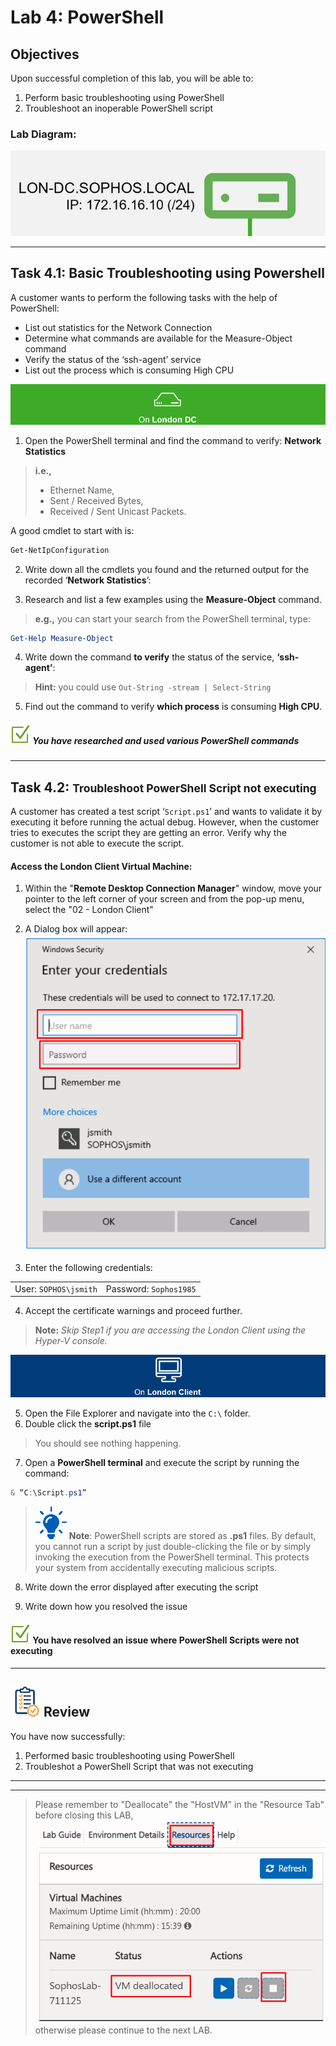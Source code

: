 # **Lab 4: PowerShell**

## Objectives
Upon successful completion of this lab, you will be able to: 
1.	Perform basic troubleshooting using PowerShell 
2.	Troubleshoot an inoperable PowerShell script 



### Lab Diagram:
![London DC](JPG/London%20DC%202.png)

***

## **Task 4.1:** Basic Troubleshooting using Powershell

A customer wants to perform the following tasks with the help of PowerShell: 
 
*	List out statistics for the Network Connection 
*	Determine what commands are available for the Measure-Object command 
*	Verify the status of the ‘ssh-agent’ service  
*	List out the process which is consuming High CPU 

  
![](JPG/London%20DC%204.png)  

1. Open the PowerShell terminal and find the command to verify: **Network Statistics**   
> **i.e.,** 
> * Ethernet Name, 
> * Sent / Received Bytes, 
> * Received / Sent Unicast Packets.

A good cmdlet to start with is:
```powershell
Get-NetIpConfiguration
```

2. Write down all the cmdlets you found and the returned output for the recorded ‘**Network Statistics**’:

3. Research and list a few examples using the **Measure-Object** command.  
> **e.g.,** you can start your search from the PowerShell terminal, type:
```powershell
Get-Help Measure-Object
```
 
4. Write down the command **to verify** the status of the service, **‘ssh-agent’**:

> **Hint:** you could use `Out-String -stream | Select-String`   

5. Find out the command to verify **which process** is consuming **High CPU**.
 

##### ![check](JPG/pngegg%20(1).png)  You have researched and used various PowerShell commands

***

## **Task 4.2:** <small>Troubleshoot PowerShell Script not executing </small> 
A customer has created a test script ‘`Script.ps1`’ and wants to validate it by executing it before running the actual debug. However, when the customer tries to executes the script they are getting an error. Verify why the customer is not able to execute the script. 

#### Access the **London Client Virtual** Machine:

1. Within the "**Remote Desktop Connection Manager**" window, move your pointer to the left corner of your screen and from the pop-up menu, select the "02 - London Client"
2. A Dialog box will appear:
![](JPG/Dialog%20Login%20Box.png)

3. Enter the following credentials: 

|       |          |
|-------|----------|
| User: `SOPHOS\jsmith` | Password: `Sophos1985` |

4. Accept the certificate warnings and proceed further.
> **Note:** *Skip Step1 if you are accessing the London Client using the Hyper-V console.*

![](JPG/London%20Client.png)
 
5. Open the File Explorer and navigate into the `C:\` folder.
6. Double click the **script.ps1** file
> You should see nothing happening.

7. Open a **PowerShell terminal** and execute the script by running the command:  

```powershell
& “C:\Script.ps1”
```
 
 
 >![](JPG/output-onlinepngtools.png) **Note**: PowerShell scripts are stored as **.ps1** files. By default, you cannot run a script by just double-clicking the file or by simply invoking the execution from the PowerShell terminal. This protects your system from accidentally executing malicious scripts. 
 
8. Write down the error displayed after executing the script
 
 
9. Write down how you resolved the issue 

#### ![check](JPG/pngegg%20(1).png)  You have resolved an issue where PowerShell Scripts were not executing 

***

## ![review](JPG/Review%2048.png) Review  ##

You have now successfully: 
1.	Performed basic troubleshooting using PowerShell 
2.	Troubleshot a PowerShell Script that was not executing 

***
***

> Please remember to "Deallocate" the "HostVM" in the "Resource Tab" before closing this LAB, 
![](JPG/Deallocate%20the%20VM.png)
otherwise please continue to the next LAB.



